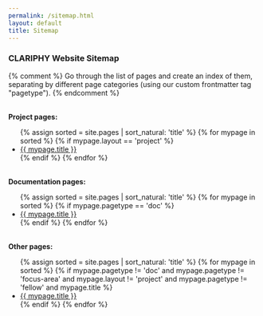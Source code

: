 ```yaml
---
permalink: /sitemap.html
layout: default
title: Sitemap
---
```

<h3>CLARIPHY Website Sitemap</h3>

{% comment %}
Go through the list of pages and create an index of them, separating by
different page categories (using our custom frontmatter tag "pagetype").
{% endcomment %}

<br>
<b>Project pages:</b>
<ul>
{% assign sorted = site.pages | sort_natural: 'title' %}
{% for mypage in sorted %}
  {% if mypage.layout == 'project' %} 
  <li><a href="{{mypage.permalink}}">{{ mypage.title }}</a></li>
  {% endif %}
{% endfor %}
</ul>

<br>
<b>Documentation pages:</b>
<ul>
{% assign sorted = site.pages | sort_natural: 'title' %}
{% for mypage in sorted %}
  {% if mypage.pagetype == 'doc' %} 
  <li><a href="{{mypage.permalink}}">{{ mypage.title }}</a></li>
  {% endif %}
{% endfor %}
</ul>

<br>
<b>Other pages:</b>
<ul>
{% assign sorted = site.pages | sort_natural: 'title' %}
{% for mypage in sorted %}
  {% if mypage.pagetype != 'doc' and mypage.pagetype != 'focus-area' and mypage.layout != 'project' and mypage.pagetype != 'fellow' and mypage.title %} 
  <li><a href="{{mypage.permalink}}">{{ mypage.title }}</a></li>
  {% endif %}
{% endfor %}
</ul>


